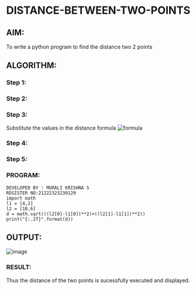 # DISTANCE-BETWEEN-TWO-POINTS

## AIM:
To write a python program to find the distance two 2 points
## ALGORITHM:
### Step 1: 
### Step 2: 
### Step 3: 
Substitute the values in the distance formula  ![formula](/formula.JPG)
### Step 4: 
### Step 5: 
### PROGRAM:
 ```
 DEVELOPED BY : MURALI KRISHNA S
 REGISTER NO:21222323230129
import math 
l1 = [4,2]
l2 = [10,6]
d = math.sqrt(((l2[0]-l1[0])**2)+((l2[1]-l1[1])**2))
print("{:.2f}".format(d))
```


## OUTPUT:
![image](https://github.com/Murali-Krishna0/DISTANCE-BETWEEN-TWO-POINTS/assets/149054535/af8b170f-5662-44e7-92f7-0b6ee580a45e)


### RESULT:
Thus the distance of the two points is sucessfully executed and displayed.
